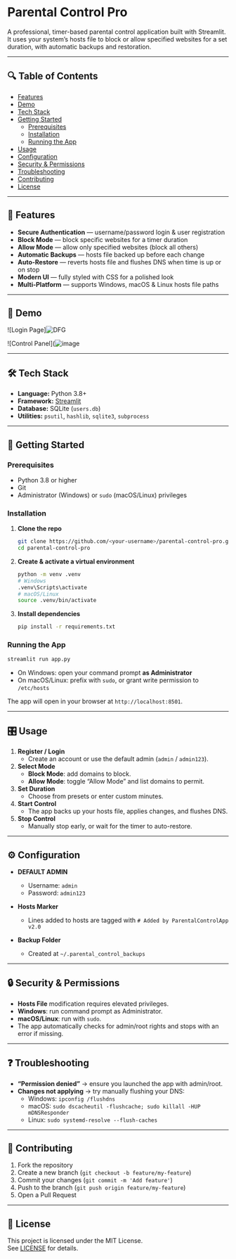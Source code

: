 # Parental Control Pro

A professional, timer-based parental control application built with Streamlit.  
It uses your system’s hosts file to block or allow specified websites for a set duration, with automatic backups and restoration.

---

## 🔍 Table of Contents

- [Features](#-features)  
- [Demo](#-demo)  
- [Tech Stack](#-tech-stack)  
- [Getting Started](#-getting-started)  
  - [Prerequisites](#prerequisites)  
  - [Installation](#installation)  
  - [Running the App](#running-the-app)  
- [Usage](#-usage)  
- [Configuration](#-configuration)  
- [Security & Permissions](#-security--permissions)  
- [Troubleshooting](#-troubleshooting)  
- [Contributing](#-contributing)  
- [License](#-license)  

---

## 🚀 Features

- **Secure Authentication** — username/password login & user registration  
- **Block Mode** — block specific websites for a timer duration  
- **Allow Mode** — allow only specified websites (block all others)  
- **Automatic Backups** — hosts file backed up before each change  
- **Auto-Restore** — reverts hosts file and flushes DNS when time is up or on stop  
- **Modern UI** — fully styled with CSS for a polished look  
- **Multi-Platform** — supports Windows, macOS & Linux hosts file paths  

---

## 📸 Demo

![Login Page]![DFG](https://github.com/user-attachments/assets/ca095fa4-2708-46b2-8b60-20e51b936432)

![Control Panel](![image](https://github.com/user-attachments/assets/d568d159-e5ba-470e-8f3b-d1defa7eb8dc)


---

## 🛠 Tech Stack

- **Language:** Python 3.8+  
- **Framework:** [Streamlit](https://streamlit.io/)  
- **Database:** SQLite (`users.db`)  
- **Utilities:** `psutil`, `hashlib`, `sqlite3`, `subprocess`

---

## 🏁 Getting Started

### Prerequisites

- Python 3.8 or higher  
- Git  
- Administrator (Windows) or `sudo` (macOS/Linux) privileges  

### Installation

1. **Clone the repo**  
   ```bash
   git clone https://github.com/<your-username>/parental-control-pro.git
   cd parental-control-pro
   ```

2. **Create & activate a virtual environment**  
   ```bash
   python -m venv .venv
   # Windows
   .venv\Scripts\activate
   # macOS/Linux
   source .venv/bin/activate
   ```

3. **Install dependencies**  
   ```bash
   pip install -r requirements.txt
   ```

### Running the App

```bash
streamlit run app.py
```

- On Windows: open your command prompt **as Administrator**  
- On macOS/Linux: prefix with `sudo`, or grant write permission to `/etc/hosts`

The app will open in your browser at `http://localhost:8501`.

---

## 🎛 Usage

1. **Register / Login**  
   - Create an account or use the default admin (`admin` / `admin123`).  
2. **Select Mode**  
   - **Block Mode**: add domains to block.  
   - **Allow Mode**: toggle “Allow Mode” and list domains to permit.  
3. **Set Duration**  
   - Choose from presets or enter custom minutes.  
4. **Start Control**  
   - The app backs up your hosts file, applies changes, and flushes DNS.  
5. **Stop Control**  
   - Manually stop early, or wait for the timer to auto-restore.

---

## ⚙ Configuration

- **DEFAULT ADMIN**  
  - Username: `admin`  
  - Password: `admin123`  
- **Hosts Marker**  
  - Lines added to hosts are tagged with `# Added by ParentalControlApp v2.0`

- **Backup Folder**  
  - Created at `~/.parental_control_backups`  

---

## 🔒 Security & Permissions

- **Hosts File** modification requires elevated privileges.  
- **Windows**: run command prompt as Administrator.  
- **macOS/Linux**: run with `sudo`.  
- The app automatically checks for admin/root rights and stops with an error if missing.

---

## ❓ Troubleshooting

- **“Permission denied”** → ensure you launched the app with admin/root.  
- **Changes not applying** → try manually flushing your DNS:  
  - Windows: `ipconfig /flushdns`  
  - macOS: `sudo dscacheutil -flushcache; sudo killall -HUP mDNSResponder`  
  - Linux: `sudo systemd-resolve --flush-caches`  

---

## 🤝 Contributing

1. Fork the repository  
2. Create a new branch (`git checkout -b feature/my-feature`)  
3. Commit your changes (`git commit -m 'Add feature'`)  
4. Push to the branch (`git push origin feature/my-feature`)  
5. Open a Pull Request  

---

## 📄 License

This project is licensed under the MIT License.  
See [LICENSE](LICENSE) for details.
